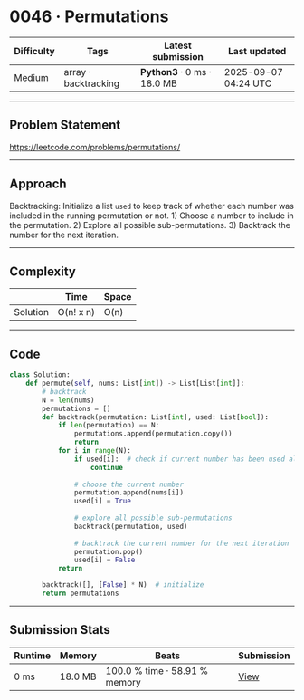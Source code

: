 # 0046 · Permutations

| Difficulty | Tags | Latest submission | Last updated |
| --- | --- | --- | --- |
| Medium | array · backtracking | **Python3** · 0 ms · 18.0 MB | 2025-09-07 04:24 UTC |

---

## Problem Statement
https://leetcode.com/problems/permutations/

---

## Approach
Backtracking: Initialize a list `used` to keep track of whether each number was included in the running permutation or not. 1) Choose a number to include in the permutation. 2) Explore all possible sub-permutations. 3) Backtrack the number for the next iteration.

---

## Complexity
| | Time | Space |
|---|---|---|
| Solution | O(n! x n) | O(n) |

---

## Code

```python
class Solution:
    def permute(self, nums: List[int]) -> List[List[int]]:
        # backtrack
        N = len(nums)
        permutations = []
        def backtrack(permutation: List[int], used: List[bool]):
            if len(permutation) == N:
                permutations.append(permutation.copy())
                return
            for i in range(N):
                if used[i]:  # check if current number has been used already
                    continue
                
                # choose the current number
                permutation.append(nums[i])
                used[i] = True
                
                # explore all possible sub-permutations
                backtrack(permutation, used)
                
                # backtrack the current number for the next iteration
                permutation.pop()
                used[i] = False
            return

        backtrack([], [False] * N)  # initialize
        return permutations
```

---

## Submission Stats
| Runtime | Memory | Beats | Submission |
| --- | --- | --- | --- |
| 0 ms | 18.0 MB | 100.0 % time · 58.91 % memory | [View](https://leetcode.com/problems/permutations/submissions/1762208633/) |
